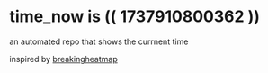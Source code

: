 # time_now is (( 1737910800362 ))

an automated repo that shows the currnent time

inspired by [breakingheatmap](https://github.com/breakingheatmap/breakingheatmap)